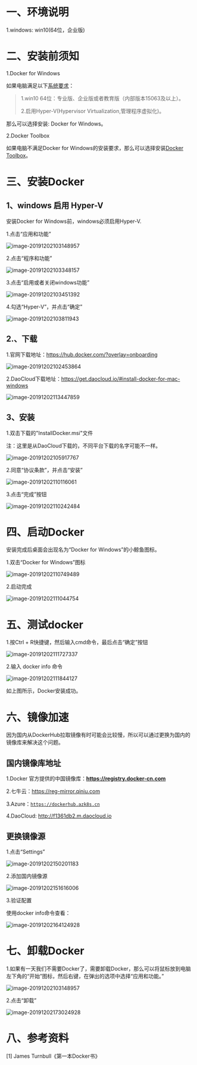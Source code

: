 # 一、环境说明

1.windows: win10(64位，企业版)

# 二、安装前须知

1.Docker for Windows

如果电脑满足以下[系统要求](https://docs.docker.com/docker-for-windows/install/)：

>1.win10 64位：专业版、企业版或者教育版（内部版本15063及以上）。
>
>2.启用Hyper-V(Hypervisor Virtualization,管理程序虚拟化)。

那么可以选择安装: Docker for Windows。

2.Docker Toolbox

如果电脑不满足Docker for Windows的安装要求，那么可以选择安装[Docker Toolbox](https://docs.docker.com/toolbox/)。

# 三、安装Docker 

## 1、windows 启用 Hyper-V

安装Docker for Windows前，windows必须启用Hyper-V.

1.点击“应用和功能”

![image-20191202103148957](C:\Users\95232\AppData\Roaming\Typora\typora-user-images\image-20191202103148957.png)

2.点击“程序和功能”

![image-20191202103348157](C:\Users\95232\AppData\Roaming\Typora\typora-user-images\image-20191202103348157.png)

3.点击“启用或者关闭windows功能”

![image-20191202103451392](C:\Users\95232\AppData\Roaming\Typora\typora-user-images\image-20191202103451392.png)

4.勾选“Hyper-V”，并点击“确定”

![image-20191202103811943](C:\Users\95232\AppData\Roaming\Typora\typora-user-images\image-20191202103811943.png)

## 2.、下载

1.官网下载地址：https://hub.docker.com/?overlay=onboarding

![image-20191202102453864](C:\Users\95232\AppData\Roaming\Typora\typora-user-images\image-20191202102453864.png)

2.DaoCloud下载地址：https://get.daocloud.io/#install-docker-for-mac-windows

![image-20191202113447859](C:\Users\95232\AppData\Roaming\Typora\typora-user-images\image-20191202113447859.png)

## 3、安装 

1.双击下载的"InstallDocker.msi"文件

注：这里是从DaoCloud下载的，不同平台下载的名字可能不一样。

![image-20191202105917767](C:\Users\95232\AppData\Roaming\Typora\typora-user-images\image-20191202105917767.png)

2.同意“协议条款”，并点击“安装”

![image-20191202110116061](C:\Users\95232\AppData\Roaming\Typora\typora-user-images\image-20191202110116061.png)

3.点击“完成”按钮

![image-20191202110242484](C:\Users\95232\AppData\Roaming\Typora\typora-user-images\image-20191202110242484.png)

# 四、启动Docker

安装完成后桌面会出现名为“Docker for Windows”的小鲸鱼图标。

1.双击“Docker for Windows”图标

![image-20191202110749489](C:\Users\95232\AppData\Roaming\Typora\typora-user-images\image-20191202110749489.png)

2.启动完成

![image-20191202111044754](C:\Users\95232\AppData\Roaming\Typora\typora-user-images\image-20191202111044754.png)

# 五、测试docker

1.按Ctrl + R快捷键，然后输入cmd命令，最后点击“确定”按钮

![image-20191202111727337](C:\Users\95232\AppData\Roaming\Typora\typora-user-images\image-20191202111727337.png)



2.输入 docker info 命令

![image-20191202111844127](C:\Users\95232\AppData\Roaming\Typora\typora-user-images\image-20191202111844127.png)

如上图所示，Docker安装成功。

# 六、镜像加速

因为国内从DockerHub拉取镜像有时可能会比较慢，所以可以通过更换为国内的镜像库来解决这个问题。

## 国内镜像库地址

1.Docker 官方提供的中国镜像库：**https://registry.docker-cn.com**

2.七牛云：https://reg-mirror.qiniu.com

3.Azure：[`https://dockerhub.azk8s.cn`](https://github.com/Azure/container-service-for-azure-china/blob/master/aks/README.md#22-container-registry-proxy)

4.DaoCloud: http://f1361db2.m.daocloud.io

## 更换镜像源

1.点击“Settings”

![image-20191202150201183](C:\Users\95232\AppData\Roaming\Typora\typora-user-images\image-20191202150201183.png)

2.添加国内镜像源

![image-20191202151616006](C:\Users\95232\AppData\Roaming\Typora\typora-user-images\image-20191202151616006.png)

3.验证配置

使用docker info命令查看：

![image-20191202164124928](C:\Users\95232\AppData\Roaming\Typora\typora-user-images\image-20191202164124928.png)

# 七、卸载Docker

1.如果有一天我们不需要Docker了，需要卸载Docker，那么可以将鼠标放到电脑左下角的“开始”图标，然后右键，在弹出的选项中选择“应用和功能。”

![image-20191202103148957](C:\Users\95232\AppData\Roaming\Typora\typora-user-images\image-20191202103148957.png)

2.点击“卸载”

![image-20191202173024928](C:\Users\95232\AppData\Roaming\Typora\typora-user-images\image-20191202173024928.png)



# 八、参考资料

[1] James Turnbull《第一本Docker书》

